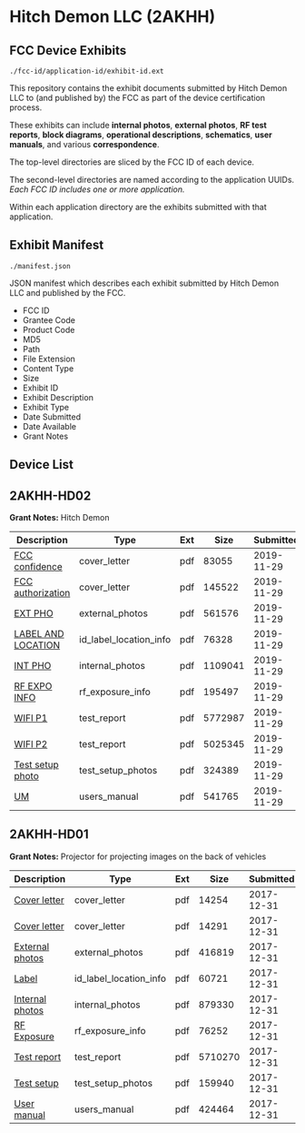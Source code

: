 # Hitch Demon LLC (2AKHH)
## FCC Device Exhibits

```
./fcc-id/application-id/exhibit-id.ext
```

This repository contains the exhibit documents submitted by Hitch Demon LLC to (and published by) the FCC as part of the device certification process.

These exhibits can include **internal photos**, **external photos**, **RF test reports**, **block diagrams**, **operational descriptions**, **schematics**, **user manuals**, and various **correspondence**.

The top-level directories are sliced by the FCC ID of each device.

The second-level directories are named according to the application UUIDs. *Each FCC ID includes one or more application.*

Within each application directory are the exhibits submitted with that application. 

## Exhibit Manifest

```
./manifest.json
```

JSON manifest which describes each exhibit submitted by Hitch Demon LLC and published by the FCC.

- FCC ID
- Grantee Code
- Product Code
- MD5
- Path
- File Extension
- Content Type
- Size
- Exhibit ID
- Exhibit Description
- Exhibit Type
- Date Submitted
- Date Available
- Grant Notes

## Device List
## 2AKHH-HD02
**Grant Notes:** Hitch Demon

| Description | Type | Ext | Size | Submitted | Available |
| ----------- | ---- | --- | ---- | --------- | --------- |
| [FCC confidence](2AKHH-HD02/26cc3992b8d2686291973c68477d1fe1/4533145.pdf) | cover_letter | pdf | 83055 | 2019-11-29 | 2019-11-29 |
| [FCC authorization](2AKHH-HD02/26cc3992b8d2686291973c68477d1fe1/4533146.pdf) | cover_letter | pdf | 145522 | 2019-11-29 | 2019-11-29 |
| [EXT PHO](2AKHH-HD02/26cc3992b8d2686291973c68477d1fe1/4533165.pdf) | external_photos | pdf | 561576 | 2019-11-29 | 2019-11-29 |
| [LABEL AND LOCATION](2AKHH-HD02/26cc3992b8d2686291973c68477d1fe1/4533167.pdf) | id_label_location_info | pdf | 76328 | 2019-11-29 | 2019-11-29 |
| [INT PHO](2AKHH-HD02/26cc3992b8d2686291973c68477d1fe1/4533166.pdf) | internal_photos | pdf | 1109041 | 2019-11-29 | 2019-11-29 |
| [RF EXPO INFO](2AKHH-HD02/26cc3992b8d2686291973c68477d1fe1/4533222.pdf) | rf_exposure_info | pdf | 195497 | 2019-11-29 | 2019-11-29 |
| [WIFI P1](2AKHH-HD02/26cc3992b8d2686291973c68477d1fe1/4533355.pdf) | test_report | pdf | 5772987 | 2019-11-29 | 2019-11-29 |
| [WIFI P2](2AKHH-HD02/26cc3992b8d2686291973c68477d1fe1/4533356.pdf) | test_report | pdf | 5025345 | 2019-11-29 | 2019-11-29 |
| [Test setup photo](2AKHH-HD02/26cc3992b8d2686291973c68477d1fe1/4533200.pdf) | test_setup_photos | pdf | 324389 | 2019-11-29 | 2019-11-29 |
| [UM](2AKHH-HD02/26cc3992b8d2686291973c68477d1fe1/4533201.pdf) | users_manual | pdf | 541765 | 2019-11-29 | 2019-11-29 |
## 2AKHH-HD01
**Grant Notes:** Projector for projecting images on the back of vehicles

| Description | Type | Ext | Size | Submitted | Available |
| ----------- | ---- | --- | ---- | --------- | --------- |
| [Cover letter](2AKHH-HD01/4ad190120ae6418e9b44240cb51e33fc/3699318.pdf) | cover_letter | pdf | 14254 | 2017-12-31 | 2017-12-31 |
| [Cover letter](2AKHH-HD01/4ad190120ae6418e9b44240cb51e33fc/3699319.pdf) | cover_letter | pdf | 14291 | 2017-12-31 | 2017-12-31 |
| [External photos](2AKHH-HD01/4ad190120ae6418e9b44240cb51e33fc/3699320.pdf) | external_photos | pdf | 416819 | 2017-12-31 | 2017-12-31 |
| [Label](2AKHH-HD01/4ad190120ae6418e9b44240cb51e33fc/3699321.pdf) | id_label_location_info | pdf | 60721 | 2017-12-31 | 2017-12-31 |
| [Internal photos](2AKHH-HD01/4ad190120ae6418e9b44240cb51e33fc/3699322.pdf) | internal_photos | pdf | 879330 | 2017-12-31 | 2017-12-31 |
| [RF Exposure](2AKHH-HD01/4ad190120ae6418e9b44240cb51e33fc/3699324.pdf) | rf_exposure_info | pdf | 76252 | 2017-12-31 | 2017-12-31 |
| [Test report](2AKHH-HD01/4ad190120ae6418e9b44240cb51e33fc/3699326.pdf) | test_report | pdf | 5710270 | 2017-12-31 | 2017-12-31 |
| [Test setup](2AKHH-HD01/4ad190120ae6418e9b44240cb51e33fc/3699327.pdf) | test_setup_photos | pdf | 159940 | 2017-12-31 | 2017-12-31 |
| [User manual](2AKHH-HD01/4ad190120ae6418e9b44240cb51e33fc/3699328.pdf) | users_manual | pdf | 424464 | 2017-12-31 | 2017-12-31 |
